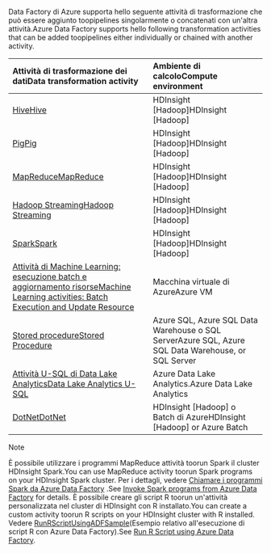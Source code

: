 <span data-ttu-id="0084c-101">Data Factory di Azure supporta hello seguente attività di trasformazione che può essere aggiunto toopipelines singolarmente o concatenati con un'altra attività.</span><span class="sxs-lookup"><span data-stu-id="0084c-101">Azure Data Factory supports hello following transformation activities that can be added toopipelines either individually or chained with another activity.</span></span>

| <span data-ttu-id="0084c-102">Attività di trasformazione dei dati</span><span class="sxs-lookup"><span data-stu-id="0084c-102">Data transformation activity</span></span> | <span data-ttu-id="0084c-103">Ambiente di calcolo</span><span class="sxs-lookup"><span data-stu-id="0084c-103">Compute environment</span></span> |
|:--- |:--- |
| [<span data-ttu-id="0084c-104">Hive</span><span class="sxs-lookup"><span data-stu-id="0084c-104">Hive</span></span>](../articles/data-factory/data-factory-hive-activity.md) |<span data-ttu-id="0084c-105">HDInsight [Hadoop]</span><span class="sxs-lookup"><span data-stu-id="0084c-105">HDInsight [Hadoop]</span></span> |
| [<span data-ttu-id="0084c-106">Pig</span><span class="sxs-lookup"><span data-stu-id="0084c-106">Pig</span></span>](../articles/data-factory/data-factory-pig-activity.md) |<span data-ttu-id="0084c-107">HDInsight [Hadoop]</span><span class="sxs-lookup"><span data-stu-id="0084c-107">HDInsight [Hadoop]</span></span> |
| [<span data-ttu-id="0084c-108">MapReduce</span><span class="sxs-lookup"><span data-stu-id="0084c-108">MapReduce</span></span>](../articles/data-factory/data-factory-map-reduce.md) |<span data-ttu-id="0084c-109">HDInsight [Hadoop]</span><span class="sxs-lookup"><span data-stu-id="0084c-109">HDInsight [Hadoop]</span></span> |
| [<span data-ttu-id="0084c-110">Hadoop Streaming</span><span class="sxs-lookup"><span data-stu-id="0084c-110">Hadoop Streaming</span></span>](../articles/data-factory/data-factory-hadoop-streaming-activity.md) |<span data-ttu-id="0084c-111">HDInsight [Hadoop]</span><span class="sxs-lookup"><span data-stu-id="0084c-111">HDInsight [Hadoop]</span></span> |
| [<span data-ttu-id="0084c-112">Spark</span><span class="sxs-lookup"><span data-stu-id="0084c-112">Spark</span></span>](../articles/data-factory/data-factory-spark.md) | <span data-ttu-id="0084c-113">HDInsight [Hadoop]</span><span class="sxs-lookup"><span data-stu-id="0084c-113">HDInsight [Hadoop]</span></span> |
| [<span data-ttu-id="0084c-114">Attività di Machine Learning: esecuzione batch e aggiornamento risorse</span><span class="sxs-lookup"><span data-stu-id="0084c-114">Machine Learning activities: Batch Execution and Update Resource</span></span>](../articles/data-factory/data-factory-azure-ml-batch-execution-activity.md) |<span data-ttu-id="0084c-115">Macchina virtuale di Azure</span><span class="sxs-lookup"><span data-stu-id="0084c-115">Azure VM</span></span> |
| [<span data-ttu-id="0084c-116">Stored procedure</span><span class="sxs-lookup"><span data-stu-id="0084c-116">Stored Procedure</span></span>](../articles/data-factory/data-factory-stored-proc-activity.md) |<span data-ttu-id="0084c-117">Azure SQL, Azure SQL Data Warehouse o SQL Server</span><span class="sxs-lookup"><span data-stu-id="0084c-117">Azure SQL, Azure SQL Data Warehouse, or SQL Server</span></span> |
| [<span data-ttu-id="0084c-118">Attività U-SQL di Data Lake Analytics</span><span class="sxs-lookup"><span data-stu-id="0084c-118">Data Lake Analytics U-SQL</span></span>](../articles/data-factory/data-factory-usql-activity.md) |<span data-ttu-id="0084c-119">Azure Data Lake Analytics.</span><span class="sxs-lookup"><span data-stu-id="0084c-119">Azure Data Lake Analytics</span></span> |
| [<span data-ttu-id="0084c-120">DotNet</span><span class="sxs-lookup"><span data-stu-id="0084c-120">DotNet</span></span>](../articles/data-factory/data-factory-use-custom-activities.md) |<span data-ttu-id="0084c-121">HDInsight [Hadoop] o Batch di Azure</span><span class="sxs-lookup"><span data-stu-id="0084c-121">HDInsight [Hadoop] or Azure Batch</span></span> |

> [!NOTE]
> <span data-ttu-id="0084c-122">È possibile utilizzare i programmi MapReduce attività toorun Spark il cluster HDInsight Spark.</span><span class="sxs-lookup"><span data-stu-id="0084c-122">You can use MapReduce activity toorun Spark programs on your HDInsight Spark cluster.</span></span> <span data-ttu-id="0084c-123">Per i dettagli, vedere [Chiamare i programmi Spark da Azure Data Factory](../articles/data-factory/data-factory-spark.md) .</span><span class="sxs-lookup"><span data-stu-id="0084c-123">See [Invoke Spark programs from Azure Data Factory](../articles/data-factory/data-factory-spark.md) for details.</span></span>
> <span data-ttu-id="0084c-124">È possibile creare gli script R toorun un'attività personalizzata nel cluster di HDInsight con R installato.</span><span class="sxs-lookup"><span data-stu-id="0084c-124">You can create a custom activity toorun R scripts on your HDInsight cluster with R installed.</span></span> <span data-ttu-id="0084c-125">Vedere [RunRScriptUsingADFSample](https://github.com/Azure/Azure-DataFactory/tree/master/Samples/RunRScriptUsingADFSample)(Esempio relativo all'esecuzione di script R con Azure Data Factory).</span><span class="sxs-lookup"><span data-stu-id="0084c-125">See [Run R Script using Azure Data Factory](https://github.com/Azure/Azure-DataFactory/tree/master/Samples/RunRScriptUsingADFSample).</span></span>
> 
> 


